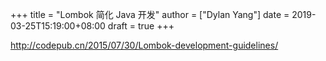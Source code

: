 +++title = "Lombok 简化 Java 开发"author = ["Dylan Yang"]date = 2019-03-25T15:19:00+08:00draft = true+++<http://codepub.cn/2015/07/30/Lombok-development-guidelines/>